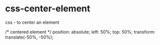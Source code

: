 # css-center-element
css - to center an element


/* centered element */
    position: absolute;
    left: 50%;
    top: 50%;
    transform: translate(-50%, -50%);
